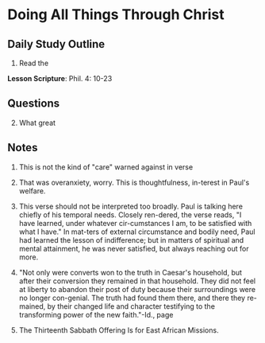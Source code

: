 # Doing All Things Through Christ

## Daily Study Outline

1. Read the

**Lesson Scripture**: Phil. 4: 10-23

## Questions

2. What great

## Notes

1. This is not the kind of "care" warned against in verse

6. That was overanxiety, worry. This is thoughtfulness, in-terest in Paul's welfare.

2. This verse should not be interpreted too broadly. Paul is talking here chiefly of his temporal needs. Closely ren-dered, the verse reads, "I have learned, under whatever cir-cumstances I am, to be satisfied with what I have." In mat-ters of external circumstance and bodily need, Paul had learned the lesson of indifference; but in matters of spiritual and mental attainment, he was never satisfied, but always reaching out for more.

5. "Not only were converts won to the truth in Caesar's household, but after their conversion they remained in that household. They did not feel at liberty to abandon their post of duty because their surroundings were no longer con-genial. The truth had found them there, and there they re-mained, by their changed life and character testifying to the transforming power of the new faith."-Id., page

466. The Thirteenth Sabbath Offering Is for East African Missions.

